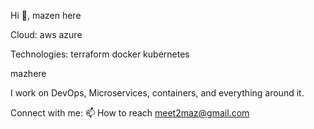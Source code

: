 
Hi 👋, mazen here


Cloud:
aws azure

Technologies:
terraform docker kubernetes

mazhere

I work on DevOps, Microservices, containers, and everything around it.

Connect with me:
📫 How to reach  meet2maz@gmail.com
